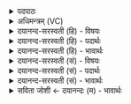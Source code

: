 <details><summary>पदपाठः</summary>

वे॒दः। अ॒सि॒। येन॑। त्वम्। दे॒व॒। वे॒द॒। दे॒वेभ्यः॑। वे॒दः। अभ॑वः। तेन॑। मह्य॑म्। वे॒दः॒। भू॒याः॒। देवाः॑। गा॒तु॒वि॒द॒ इति॑ गातुऽविदः। गा॒तुम्। वि॒त्त्वा। गा॒तुम्। इ॒त॒। मन॑सः। प॒ते॒। इ॒मम्। दे॒व॒। य॒ज्ञम्। स्वाहा॑। वाते॑। धाः॒। २१।
</details>

<details><summary>अधिमन्त्रम् (VC)</summary>

- प्रजापतिर्देवता
- वामदेव ऋषिः
- भुरिग् ब्राह्मी बृहती
- मध्यमः
</details>

<details><summary>दयानन्द-सरस्वती (हि) - विषयः</summary>

सो जगदीश्वर कैसा है। सो इस विषय का उपदेश अगले मन्त्र में किया है ॥
</details>

<details><summary>दयानन्द-सरस्वती (हि) - पदार्थः</summary>

पदार्थान्वयभाषाः -  हे (देव) शुभ गुणों के देनेहारे जगदीश्वर ! (त्वम्) आप (वेदः) चराचर जगत् के जाननेवाले (असि) हैं, सब जगत् को (वेद) जानते हैं तथा (येन) जिस विज्ञान वा वेद से (देवेभ्यः) विद्वानों के लिये (वेदः) पदार्थों के जाननेवाले (अभवः) होते हैं, (तेन) उस विज्ञान के प्रकाश से आप (मह्यम्) मेरे लिये, जो कि मैं विशेष ज्ञान की इच्छा कर रहा हूँ, (वेदः) विज्ञान देनेवाले (भूयाः) हूजिये। हे (गातुविदः) स्तुति के जाननेवाले (देवाः) विद्वानो ! जिस वेद से मनुष्य सब विद्याओं को जानते हैं, उससे तुम लोग (गातुम्) विशेष ज्ञान को (वित्त्वा) प्राप्त होकर (गातुम्) प्रशंसा करने योग्य वेद को (इत) प्राप्त हो। हे (मनसस्पते) विज्ञान से पालन करने हारे (देव) सर्वजगत् प्रकाशक परमेश्वर आप (इमम्) प्रत्यक्ष अनुष्ठान करने योग्य (यज्ञम्) क्रियाकाण्ड से सिद्ध होनेवाले यज्ञरूप संसार को (स्वाहा) क्रिया के अनुकूल (वाते) पवन के बीच (धाः) स्थित कीजिये। हे विद्वानो ! उस विज्ञान से विशेष ज्ञान देनेवाले परमेश्वर ही की नित्य उपासना करो ॥२१॥
</details>

<details><summary>दयानन्द-सरस्वती (हि) - भावार्थः</summary>

भावार्थभाषाः -  हे विद्वान् मनुष्यो ! तुम लोगों को जिस वेद जाननेवाले परमेश्वर ने वेदविद्या प्रकाशित की है, उसकी उपासना करके उसी वेदविद्या को जान कर और क्रियाकाण्ड का अनुष्ठान करके सब का हित सम्पादन करना चाहिये, क्योंकि वेदों के विज्ञान के विना तथा उसमें जो-जो कहे हुए काम हैं, उनके किये विना मनुष्यों को कभी सुख नहीं हो सकता। तुम लोग वेदविद्या से जो सब का साक्षी ईश्वर देव है, उस को सब जगह व्यापक मानके नित्य धर्म में रहो ॥२१॥
</details>

<details><summary>दयानन्द-सरस्वती (सं) - विषयः</summary>

स जगदीश्वरः कीदृशोऽस्तीत्युपदिश्यते ॥
</details>

<details><summary>दयानन्द-सरस्वती (सं) - पदार्थः</summary>

पदार्थान्वयभाषाः -  हे देव जगदीश्वर ! येन त्वं वेदोऽसि सर्वं च वेद, येन च त्वं देवेभ्यो वेदोऽभवस्तेन त्वं मह्यमपि वेदो भूयाः। हे गातुविदो देवा भवन्तो येन वेदेन सर्वा विद्या विदन्ति, येन यूयं गातुं वित्त्वा गातुमित। हे मनसस्पते देव ! त्वमिमं यज्ञं वाते धाः स्वाहा हे देवास्तमिमं मनसस्पतिं परमेश्वरमेव देवं नित्यमुपासीध्वम् ॥२१॥
</details>

<details><summary>दयानन्द-सरस्वती (सं) - भावार्थः</summary>

भावार्थभाषाः -  हे विद्वांसो मनुष्या ! यूयं येन सर्ववेत्रा वेदविद्या प्रकाशिता तमेवोपास्यं विदित्वा क्रियाकाण्डमनुष्ठाय सर्वहितं सम्पादयत। नैव वेदविज्ञानेन तत्रोक्तविधानानुकूलस्यानुष्ठानेन च विना मनुष्याणां कदाचित् सुखं सम्भवति, वेदविद्यया सर्वसाक्षिणमीश्वरं देवं सर्वतो व्यापकं मत्वैव नित्यं धर्मस्यानुष्ठातारो भवतेति ॥२१॥
</details>

<details><summary>सविता जोशी ← दयानन्दः (म) - भावार्थः</summary>

भावार्थभाषाः -  हे विद्वान माणसांनो ! तुमच्यासाठी ज्या परमेश्वराने वेदविद्या प्रकट केलेली आहे त्याची उपासना करून वेदविद्या जाणा व कार्याचे अनुष्ठान करून सर्वांचे हित करा. कारण वेदाच्या ज्ञानाशिवाय व त्यात सांगितलेले कर्म केल्याशिवाय माणसांना कधीच सुख प्राप्त होऊ शकत नाही. ईश्वर हा सर्वसाक्षी व सर्वव्यापक आहे, असे वेदात वर्णिलेले आहे. हे जाणून तुम्ही सदैव धर्माचे पालन करा.
</details>